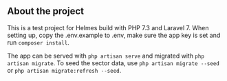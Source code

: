 ## About the project

This is a test project for Helmes build with PHP 7.3 and Laravel 7. When setting up, copy the .env.example to .env, make sure the app key is set and run `composer install`.

The app can be served with `php artisan serve` and migrated with `php artisan migrate`.
To seed the sector data, use `php artisan migrate --seed` or `php artisan migrate:refresh --seed`.
